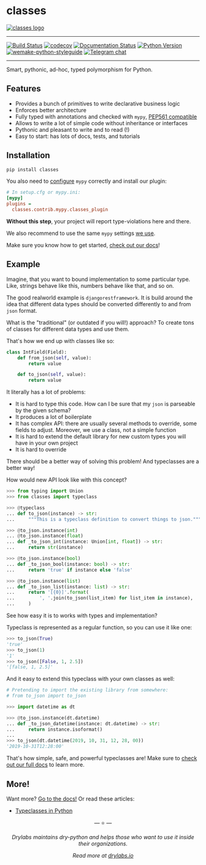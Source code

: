 # classes

[![classes logo](https://raw.githubusercontent.com/dry-python/brand/master/logo/classes.png)](https://github.com/dry-python/classes)

-----

[![Build Status](https://travis-ci.org/dry-python/classes.svg?branch=master)](https://travis-ci.org/dry-python/classes)
[![codecov](https://codecov.io/gh/dry-python/classes/branch/master/graph/badge.svg)](https://codecov.io/gh/dry-python/classes)
[![Documentation Status](https://readthedocs.org/projects/classes/badge/?version=latest)](https://classes.readthedocs.io/en/latest/?badge=latest)
[![Python Version](https://img.shields.io/pypi/pyversions/classes.svg)](https://pypi.org/project/classes/)
[![wemake-python-styleguide](https://img.shields.io/badge/style-wemake-000000.svg)](https://github.com/wemake-services/wemake-python-styleguide)
[![Telegram chat](https://img.shields.io/badge/chat-join-blue?logo=telegram)](https://t.me/drypython)

-----

Smart, pythonic, ad-hoc, typed polymorphism for Python.


## Features

- Provides a bunch of primitives to write declarative business logic
- Enforces better architecture
- Fully typed with annotations and checked with `mypy`, [PEP561 compatible](https://www.python.org/dev/peps/pep-0561/)
- Allows to write a lot of simple code without inheritance or interfaces
- Pythonic and pleasant to write and to read (!)
- Easy to start: has lots of docs, tests, and tutorials


## Installation

```bash
pip install classes
```

You also need to [configure](https://classes.readthedocs.io/en/latest/pages/container.html#type-safety)
`mypy` correctly and install our plugin:

```ini
# In setup.cfg or mypy.ini:
[mypy]
plugins =
  classes.contrib.mypy.classes_plugin
```

**Without this step**, your project will report type-violations here and there.

We also recommend to use the same `mypy` settings [we use](https://github.com/wemake-services/wemake-python-styleguide/blob/master/styles/mypy.toml).

Make sure you know how to get started, [check out our docs](https://classes.readthedocs.io/en/latest/)!


## Example

Imagine, that you want to bound implementation to some particular type.
Like, strings behave like this, numbers behave like that, and so on.

The good realworld example is `djangorestframework`.
It is build around the idea that different
data types should be converted differently to and from `json` format.

What is the "traditional" (or outdated if you will!) approach?
To create tons of classes for different data types and use them.

That's how we end up with classes like so:

```python
class IntField(Field):
    def from_json(self, value):
        return value

    def to_json(self, value):
        return value
```

It literally has a lot of problems:

- It is hard to type this code. How can I be sure that my `json` is parseable by the given schema?
- It produces a lot of boilerplate
- It has complex API: there are usually several methods to override, some fields to adjust. Moreover, we use a class, not a simple function
- It is hard to extend the default library for new custom types you will have in your own project
- It is hard to override

There should be a better way of solving this problem!
And typeclasses are a better way!

How would new API look like with this concept?

```python
>>> from typing import Union
>>> from classes import typeclass

>>> @typeclass
... def to_json(instance) -> str:
...     """This is a typeclass definition to convert things to json."""

>>> @to_json.instance(int)
... @to_json.instance(float)
... def _to_json_int(instance: Union[int, float]) -> str:
...     return str(instance)

>>> @to_json.instance(bool)
... def _to_json_bool(instance: bool) -> str:
...     return 'true' if instance else 'false'

>>> @to_json.instance(list)
... def _to_json_list(instance: list) -> str:
...     return '[{0}]'.format(
...         ', '.join(to_json(list_item) for list_item in instance),
...     )

```

See how easy it is to works with types and implementation?

Typeclass is represented as a regular function, so you can use it like one:

```python
>>> to_json(True)
'true'
>>> to_json(1)
'1'
>>> to_json([False, 1, 2.5])
'[false, 1, 2.5]'

```

And it easy to extend this typeclass with your own classes as well:

```python
# Pretending to import the existing library from somewhere:
# from to_json import to_json

>>> import datetime as dt

>>> @to_json.instance(dt.datetime)
... def _to_json_datetime(instance: dt.datetime) -> str:
...     return instance.isoformat()
...
>>> to_json(dt.datetime(2019, 10, 31, 12, 28, 00))
'2019-10-31T12:28:00'

```

That's how simple, safe, and powerful typeclasses are!
Make sure to [check out our full docs](https://github.com/dry-python/classes) to learn more.


## More!

Want more? [Go to the docs!](https://classes.readthedocs.io) Or read these articles:
- [Typeclasses in Python](https://sobolevn.me/2021/06/typeclasses-in-python)


<p align="center">&mdash; ⭐️ &mdash;</p>
<p align="center"><i>Drylabs maintains dry-python and helps those who want to use it inside their organizations.</i></p>
<p align="center"><i>Read more at <a href="https://drylabs.io">drylabs.io</a></i></p>
